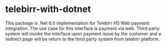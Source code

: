 # telebirr-with-dotnet
This package is .Net 6.0 implementation for Telebirr H5 Web payment integration. The use case for this interface is payment via web. Third party system will invoke the interface upon payment issue by the customer and a redirect page will be return to the third party system from telebirr platform.
